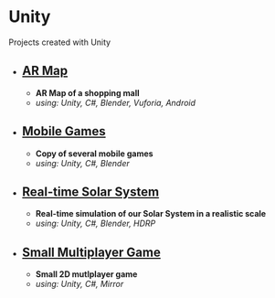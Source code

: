# Unity
Projects created with Unity

* ## [AR Map](AR-Map)
    * **AR Map of a shopping mall** <br>
    * *using: Unity, C#, Blender, Vuforia, Android* <br>

* ## [Mobile Games](Mobile-Games)
    * **Copy of several mobile games** <br>
    * *using: Unity, C#, Blender* <br>

* ## [Real-time Solar System](Real-time-Solar-System)
    * **Real-time simulation of our Solar System in a realistic scale** <br>
    * *using: Unity, C#, Blender, HDRP* <br>

* ## [Small Multiplayer Game](Small-Multiplayer-Game)
    * **Small 2D mutlplayer game** <br>
    * *using: Unity, C#, Mirror* <br>
